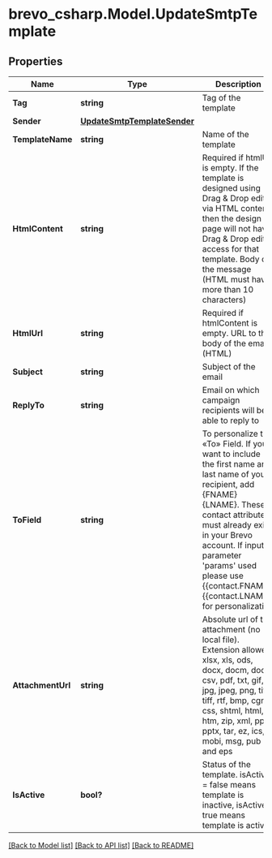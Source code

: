 # brevo_csharp.Model.UpdateSmtpTemplate
## Properties

Name | Type | Description | Notes
------------ | ------------- | ------------- | -------------
**Tag** | **string** | Tag of the template | [optional] 
**Sender** | [**UpdateSmtpTemplateSender**](UpdateSmtpTemplateSender.md) |  | [optional] 
**TemplateName** | **string** | Name of the template | [optional] 
**HtmlContent** | **string** | Required if htmlUrl is empty. If the template is designed using Drag &amp; Drop editor via HTML content, then the design page will not have Drag &amp; Drop editor access for that template. Body of the message (HTML must have more than 10 characters) | [optional] 
**HtmlUrl** | **string** | Required if htmlContent is empty. URL to the body of the email (HTML) | [optional] 
**Subject** | **string** | Subject of the email | [optional] 
**ReplyTo** | **string** | Email on which campaign recipients will be able to reply to | [optional] 
**ToField** | **string** | To personalize the «To» Field. If you want to include the first name and last name of your recipient, add {FNAME} {LNAME}. These contact attributes must already exist in your Brevo account. If input parameter &#39;params&#39; used please use {{contact.FNAME}} {{contact.LNAME}} for personalization | [optional] 
**AttachmentUrl** | **string** | Absolute url of the attachment (no local file). Extension allowed: xlsx, xls, ods, docx, docm, doc, csv, pdf, txt, gif, jpg, jpeg, png, tif, tiff, rtf, bmp, cgm, css, shtml, html, htm, zip, xml, ppt, pptx, tar, ez, ics, mobi, msg, pub and eps | [optional] 
**IsActive** | **bool?** | Status of the template. isActive &#x3D; false means template is inactive, isActive &#x3D; true means template is active | [optional] 

[[Back to Model list]](../README.md#documentation-for-models) [[Back to API list]](../README.md#documentation-for-api-endpoints) [[Back to README]](../README.md)

